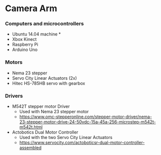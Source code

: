 # Camera Arm #
### Computers and microcontrollers ###
* Ubuntu 14.04 machine *
* Xbox Kinect
* Raspberry Pi
* Arduino Uno

### Motors ###
* Nema 23 stepper
* Servo City Linear Actuators (2x)
* Hitec HS-785HB servo with gearbox

### Drivers ###
* M542T stepper motor Driver
	* Used with Nema 23 stepper motor
	* https://www.omc-stepperonline.com/stepper-motor-driver/nema-23-stepper-motor-drive-24-50vdc-15a-45a-256-microstep-m542t-m542t.html
* Actobotics Dual Motor Controller
	* Used with the two Servo City Linear Actuators
	* https://www.servocity.com/actoboticsr-dual-motor-controller-assembled 